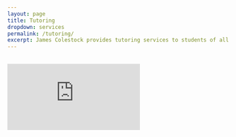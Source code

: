 ```yaml
---
layout: page
title: Tutoring
dropdown: services
permalink: /tutoring/
excerpt: James Colestock provides tutoring services to students of all ages focused on Programming and Web Design, e.g., Python, HTML/CSS, JavaScript
---
```

<br />
<!-- Google Slides has a weird, non-standard aspect ratio -->
 <div class="embed-responsive embed-responsive-16by9">
  <iframe class="embed-responsive-item" src="https://docs.google.com/presentation/d/e/2PACX-1vTCIZsOpsNsH4jTZgfUg-WYH8fmGYXxnGmmkX9C5XjfqlpFlQh_4ap-fC_8NpGNNjF7Hihgm5CJuMTi/embed?start=false&loop=false&delayms=10000" frameborder="0" allowfullscreen="true" mozallowfullscreen="true" webkitallowfullscreen="true"></iframe>
</div>
